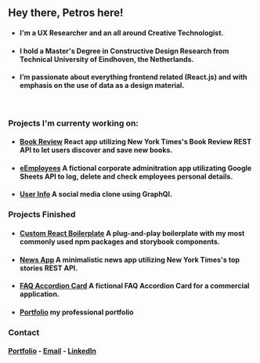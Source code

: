 ## Hey there, Petros here!

- #### I'm a UX Researcher and an all around Creative Technologist. 
- #### I hold a Master's Degree in Constructive Design Research from Technical University of Eindhoven, the Netherlands.
- #### I’m passionate about everything frontend related (React.js) and with emphasis on the use of data as a design material.
<br/>

### Projects I'm currenty working on:
- #### [Book Review](https://github.com/petros-chantz/Book-Review-app) React app utilizing New York Times's Book Review REST API to let users discover and save new books. 
- #### [eEmployees]() A fictional corporate adminitration app utilizating Google Sheets API to log, delete and check employees personal details. 
- #### [User Info]() A social media clone using GraphQl. 

### Projects Finished 
- #### [Custom React Boilerplate](https://github.com/petros-chantz/custom_react_boilerplate) A plug-and-play boilerplate with my most commonly used npm packages and storybook components.
- #### [News App](https://github.com/petros-chantz/News-app) A minimalistic news app utilizing New York Times's top stories REST API.
- #### [FAQ Accordion Card](https://github.com/petros-chantz/FAQ-app) A fictional FAQ Accordion Card for a commercial application.
- #### [Portfolio](https://github.com/petros-chantz/test-portfolio) my professional portfolio

### Contact
#### [Portfolio](https://petros-chantzopoulos.com/) -   [Email](petros.chantz@gmail.com) -   [LinkedIn](https://www.linkedin.com/in/petroschantz/)
